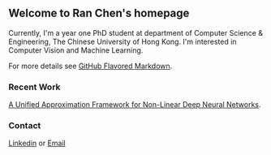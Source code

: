 ## Welcome to Ran Chen's homepage

Currently, I'm a year one PhD student at department of Computer Science & Engineering, The Chinese University of Hong Kong. 
I'm interested in Computer Vision and Machine Learning. 


For more details see [GitHub Flavored Markdown](https://guides.github.com/features/mastering-markdown/).

### Recent Work

[A Unified Approximation Framework for Non-Linear Deep Neural Networks](https://arxiv.org/pdf/1807.10119.pdf). 

### Contact

[Linkedin](https://www.linkedin.com/in/chen-ran-391a17137/) or [Email](alexjohnny1207@gmail.com)
